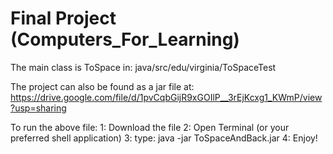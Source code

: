 # Final Project (Computers_For_Learning)

The main class is ToSpace in: java/src/edu/virginia/ToSpaceTest

The project can also be found as a jar file at: https://drive.google.com/file/d/1pvCqbGijR9xGOIlP__3rEjKcxg1_KWmP/view?usp=sharing

To run the above file:
	1: Download the file
	2: Open Terminal (or your preferred shell application)
	3: type: java -jar ToSpaceAndBack.jar
	4: Enjoy!
